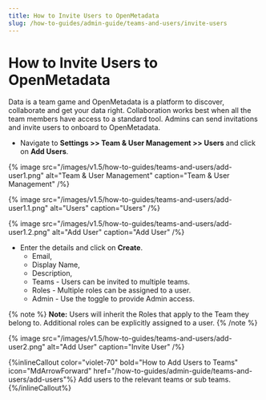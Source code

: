 ```yaml
---
title: How to Invite Users to OpenMetadata
slug: /how-to-guides/admin-guide/teams-and-users/invite-users
---
```


# How to Invite Users to OpenMetadata

Data is a team game and OpenMetadata is a platform to discover, collaborate and get your data right. Collaboration works best when all the team members have access to a standard tool. Admins can send invitations and invite users to onboard to OpenMetadata.

- Navigate to **Settings >> Team & User Management >> Users** and click on **Add Users**.

{% image
src="/images/v1.5/how-to-guides/teams-and-users/add-user1.png"
alt="Team & User Management"
caption="Team & User Management"
/%}

{% image
src="/images/v1.5/how-to-guides/teams-and-users/add-user1.1.png"
alt="Users"
caption="Users"
/%}

{% image
src="/images/v1.5/how-to-guides/teams-and-users/add-user1.2.png"
alt="Add User"
caption="Add User"
/%}

- Enter the details and click on **Create**.
  - Email, 
  - Display Name,
  - Description,
  - Teams - Users can be invited to multiple teams.
  - Roles - Multiple roles can be assigned to a user.
  - Admin - Use the toggle to provide Admin access.

{% note %}
**Note:** Users will inherit the Roles that apply to the Team they belong to. Additional roles can be explicitly assigned to a user.
{% /note %}

{% image
src="/images/v1.5/how-to-guides/teams-and-users/add-user2.png"
alt="Add User"
caption="Invite User"
/%}

{%inlineCallout
  color="violet-70"
  bold="How to Add Users to Teams"
  icon="MdArrowForward"
  href="/how-to-guides/admin-guide/teams-and-users/add-users"%}
  Add users to the relevant teams or sub teams.
{%/inlineCallout%}
